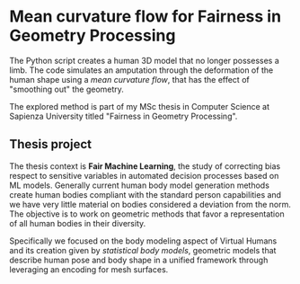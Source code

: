 # Mean curvature flow for Fairness in Geometry Processing

The Python script creates a human 3D model that no longer possesses a limb.
The code simulates an amputation through the deformation of the human shape using a <i>mean curvature flow</i>, that has the effect of "smoothing out" the geometry.

The explored method is part of my MSc thesis in Computer Science at Sapienza University titled "Fairness in Geometry Processing".

## Thesis project

The thesis context is <b>Fair Machine Learning</b>, the study of correcting bias respect to sensitive variables in automated decision processes based on ML models.
Generally current human body model generation methods create human bodies compliant with the standard person capabilities and we have very little material on bodies considered a deviation from the norm. The objective is to work on geometric methods that favor a representation of all human bodies in their diversity.

Specifically we focused on the body modeling aspect of Virtual Humans and its creation given by <i>statistical body models</i>, geometric models that describe human pose and body shape in a unified framework through leveraging an encoding for mesh surfaces.
